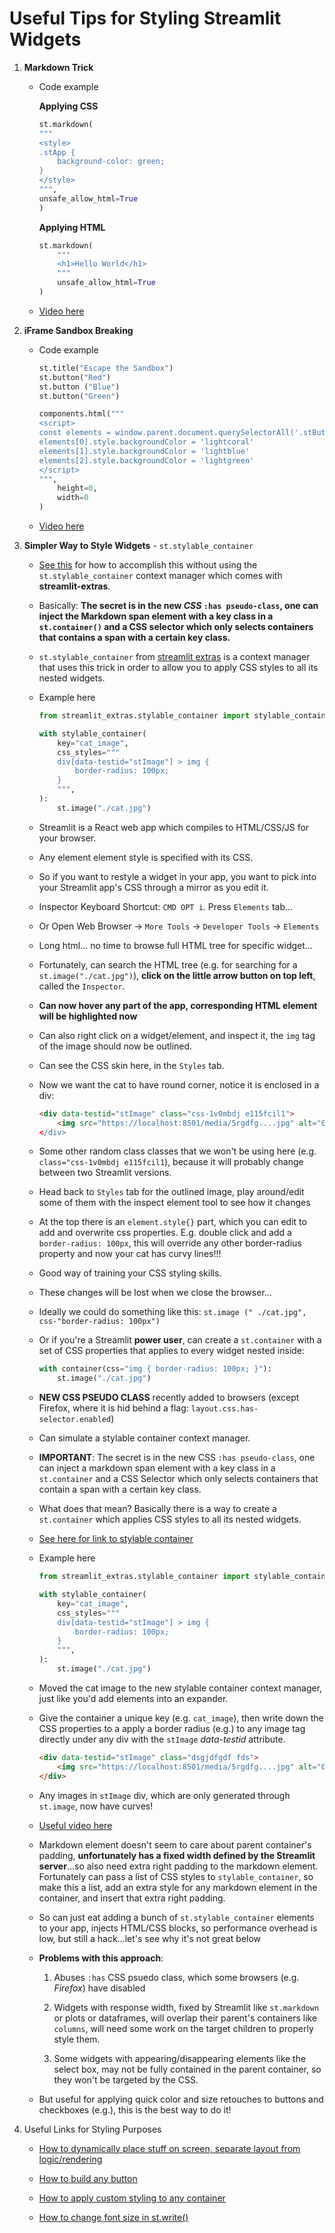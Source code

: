 # Useful Tips for Styling Streamlit Widgets

1. **Markdown Trick**
    - Code example

        **Applying CSS**

        ```python
        st.markdown(
        """
        <style>
        .stApp {
            background-color: green;
        }
        </style>
        """,
        unsafe_allow_html=True
        )
        ```

        **Applying HTML**

        ```python
        st.markdown(
            """
            <h1>Hello World</h1>
            """
            unsafe_allow_html=True
        )
        ```

    - [Video here](https://youtu.be/AtRf_eRQZwQ?t=8)

2. **iFrame Sandbox Breaking**
    - Code example

        ```python
        st.title("Escape the Sandbox")
        st.button("Red")
        st.button ("Blue")
        st.button("Green")

        components.html("""
        <script>
        const elements = window.parent.document.querySelectorAll('.stButton > button')
        elements[0].style.backgroundColor = 'lightcoral'
        elements[1].style.backgroundColor = 'lightblue'
        elements[2].style.backgroundColor = 'lightgreen'
        </script>
        """,
            height=0, 
            width=0
        )
        ```

    - [Video here](https://youtu.be/AtRf_eRQZwQ?t=11)

3. **Simpler Way to Style Widgets** - `st.stylable_container`

    - [See this](https://discuss.streamlit.io/t/button-css-for-streamlit/45888/9) for how to accomplish this without using the `st.stylable_container` context manager which comes with **streamlit-extras**.

    - Basically: **The secret is in the new *CSS* `:has pseudo-class`, one can inject the Markdown span element with a key class in a `st.container()` and a CSS selector which only selects containers that contains a span with a certain key class.**

    - `st.stylable_container` from [streamlit extras](https://extras.streamlit.app/) is a context manager that uses this trick in order to allow you to apply CSS styles to all its nested widgets.

    - Example here

        ```python
        from streamlit_extras.stylable_container import stylable_container

        with stylable_container(
            key="cat_image",
            css_styles="""
            div[data-testid="stImage"] > img {
                border-radius: 100px;
            }
            """,
        ):
            st.image("./cat.jpg")
        
        ```

    - Streamlit is a React web app which compiles to HTML/CSS/JS for your browser.

    - Any element element style is specified with its CSS.
    - So if you want to restyle a widget in your app, you want to pick into your Streamlit app's CSS through a mirror as you edit it.

    - Inspector Keyboard Shortcut: `CMD OPT i`. Press `Elements` tab...

    - Or Open Web Browser -> `More Tools` -> `Developer Tools` -> `Elements`

    - Long html... no time to browse full HTML tree for specific widget...

    - Fortunately, can search the HTML tree (e.g. for searching for a `st.image("./cat.jpg")`), **click on the little arrow button on top left**, called the `Inspector`.

    - **Can now hover any part of the app, corresponding HTML element will be highlighted now**

    - Can also right click on a widget/element, and inspect it, the `img` tag of the image should now be outlined.

    - Can see the CSS skin here, in the `Styles` tab.

    - Now we want the cat to have round corner, notice it is enclosed in a div:

        ```html
        <div data-testid="stImage" class="css-1v0mbdj e115fcil1">
            <img src="https://localhost:8501/media/5rgdfg....jpg" alt="0>
        </div>
        ```

    - Some other random class classes that we won't be using here (e.g. `class="css-1v0mbdj e115fcil1`), because it will probably change between two Streamlit versions.

    - Head back to `Styles` tab for the outlined image, play around/edit some of them with the inspect element tool to see how it changes

    - At the top there is an `element.style{}` part, which you can edit to add and overwrite css properties. E.g. double click and add a `border-radius: 100px`, this will override any other border-radius property and now your cat has curvy lines!!!

    - Good way of training your CSS styling skills.

    - These changes will be lost when we close the browser...

    - Ideally we could do something like this: `st.image (" ./cat.jpg", css-"border-radius: 100px")`

    - Or if you're a Streamlit **power user**, can create a `st.container` with a set of CSS properties that applies to every widget nested inside:

        ```python
        with container(css="img { border-radius: 100px; }"):
            st.image("./cat.jpg")
        ```

    - **NEW CSS PSEUDO CLASS** recently added to browsers (except Firefox, where it is hid behind a flag: `layout.css.has-selector.enabled`)  

    - Can simulate a stylable container context manager.

    - **IMPORTANT**: The secret is in the new CSS `:has pseudo-class`, one can inject a markdown span element with a key class in a `st.container` and a CSS Selector which only selects containers that contain a span with a certain key class.

    - What does that mean? Basically there is a way to create a `st.container` which applies CSS styles to all its nested widgets.

    - [See here for link to stylable container](https://arnaudmiribel.github.io/streamlit-extras/extras/stylable_container/)

    - Example here

        ```python
        from streamlit_extras.stylable_container import stylable_container

        with stylable_container(
            key="cat_image",
            css_styles="""
            div[data-testid="stImage"] > img {
                border-radius: 100px;
            }
            """,
        ):
            st.image("./cat.jpg")
        
        ```

    - Moved the cat image to the new stylable container context manager, just like you'd add elements into an expander.

    - Give the container a unique key (e.g. `cat_image`), then write down the CSS properties to a apply a border radius (e.g.) to any image tag directly under any div with the `stImage` *data-testid* attribute.

        ```html
        <div data-testid="stImage" class="dsgjdfgdf fds">
            <img src="https://localhost:8501/media/5rgdfg....jpg" alt="0">
        </div>
        ```

    - Any images in `stImage` div, which are only generated through `st.image`, now have curves!

    - [Useful video here](https://www.youtube.com/watch?v=AtRf_eRQZwQ)

    - Markdown element doesn't seem to care about parent container's padding, **unfortunately has a fixed width defined by the Streamlit server**...so also need extra right padding to the markdown element. Fortunately can pass a list of CSS styles to `stylable_container`, so make this a list, add an extra style for any markdown element in the container, and insert that extra right padding.

    - So can just eat adding a bunch of `st.stylable_container` elements to your app, injects HTML/CSS blocks, so performance overhead is low, but still a hack...let's see why it's not great below

    - **Problems with this approach**:
        1. Abuses `:has` CSS psuedo class, which some browsers (e.g. *Firefox*) have disabled

        2. Widgets with response width, fixed by Streamlit like `st.markdown` or plots or dataframes, will overlap their parent's containers like `columns`, will need some work on the target children to properly style them.

        3. Some widgets with appearing/disappearing elements like the select box, may not be fully contained in the parent container, so they won't be targeted by the CSS.

    - But useful for applying quick color and size retouches to buttons and checkboxes (e.g.), this is the best way to do it!

4. Useful Links for Styling Purposes
    - [How to dynamically place stuff on screen, separate layout from logic/rendering](https://discuss.streamlit.io/t/ugly-screen-shifting-when-rendering-how-to-avoid-this/7790)

    - [How to build any button](https://discuss.streamlit.io/t/how-to-build-an-unique-button-in-streamlit-web-program/12012/22?page=2)

    - [How to apply custom styling to any container](https://discuss.streamlit.io/t/applying-custom-css-to-manually-created-containers/33428/7)

    - [How to change font size in st.write()](https://discuss.streamlit.io/t/change-font-size-in-st-write/7606)
